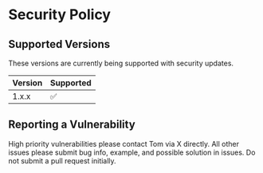 # Security Policy

## Supported Versions

These versions are
currently being supported with security updates.

| Version | Supported          |
| ------- | ------------------ |
| 1.x.x   | :white_check_mark: |

## Reporting a Vulnerability

High priority vulnerabilities please contact Tom via X directly.
All other issues please submit bug info, example, and possible solution in issues.
Do not submit a pull request initially.
